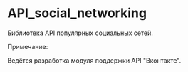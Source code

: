 API_social_networking
=====================

Библиотека API популярных социальных сетей.



Примечание:

  Ведётся разработка модуля поддержки API "Вконтакте".
